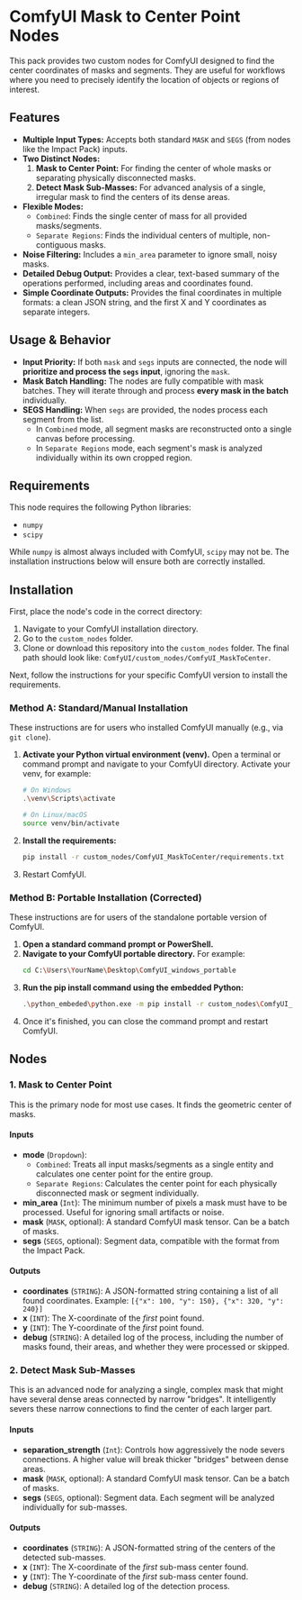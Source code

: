 # ComfyUI Mask to Center Point Nodes

This pack provides two custom nodes for ComfyUI designed to find the center coordinates of masks and segments. They are useful for workflows where you need to precisely identify the location of objects or regions of interest.

## Features

* **Multiple Input Types:** Accepts both standard `MASK` and `SEGS` (from nodes like the Impact Pack) inputs.
* **Two Distinct Nodes:**
    1.  **Mask to Center Point:** For finding the center of whole masks or separating physically disconnected masks.
    2.  **Detect Mask Sub-Masses:** For advanced analysis of a single, irregular mask to find the centers of its dense areas.
* **Flexible Modes:**
    * `Combined`: Finds the single center of mass for all provided masks/segments.
    * `Separate Regions`: Finds the individual centers of multiple, non-contiguous masks.
* **Noise Filtering:** Includes a `min_area` parameter to ignore small, noisy masks.
* **Detailed Debug Output:** Provides a clear, text-based summary of the operations performed, including areas and coordinates found.
* **Simple Coordinate Outputs:** Provides the final coordinates in multiple formats: a clean JSON string, and the first X and Y coordinates as separate integers.

## Usage & Behavior

* **Input Priority:** If both `mask` and `segs` inputs are connected, the node will **prioritize and process the `segs` input**, ignoring the `mask`.
* **Mask Batch Handling:** The nodes are fully compatible with mask batches. They will iterate through and process **every mask in the batch** individually.
* **SEGS Handling:** When `segs` are provided, the nodes process each segment from the list.
    * In `Combined` mode, all segment masks are reconstructed onto a single canvas before processing.
    * In `Separate Regions` mode, each segment's mask is analyzed individually within its own cropped region.

## Requirements

This node requires the following Python libraries:

* `numpy`
* `scipy`

While `numpy` is almost always included with ComfyUI, `scipy` may not be. The installation instructions below will ensure both are correctly installed.

## Installation

First, place the node's code in the correct directory:

1.  Navigate to your ComfyUI installation directory.
2.  Go to the `custom_nodes` folder.
3.  Clone or download this repository into the `custom_nodes` folder. The final path should look like: `ComfyUI/custom_nodes/ComfyUI_MaskToCenter`.

Next, follow the instructions for your specific ComfyUI version to install the requirements.

### Method A: Standard/Manual Installation

These instructions are for users who installed ComfyUI manually (e.g., via `git clone`).

1.  **Activate your Python virtual environment (venv).** Open a terminal or command prompt and navigate to your ComfyUI directory. Activate your venv, for example:
    ```bash
    # On Windows
    .\venv\Scripts\activate
    
    # On Linux/macOS
    source venv/bin/activate
    ```
2.  **Install the requirements:**
    ```bash
    pip install -r custom_nodes/ComfyUI_MaskToCenter/requirements.txt
    ```
3.  Restart ComfyUI.

### Method B: Portable Installation (Corrected)

These instructions are for users of the standalone portable version of ComfyUI.

1.  **Open a standard command prompt or PowerShell.**
2.  **Navigate to your ComfyUI portable directory.** For example:
    ```bash
    cd C:\Users\YourName\Desktop\ComfyUI_windows_portable
    ```
3.  **Run the pip install command using the embedded Python:**
    ```bash
    .\python_embeded\python.exe -m pip install -r custom_nodes\ComfyUI_MaskToCenter\requirements.txt
    ```
4.  Once it's finished, you can close the command prompt and restart ComfyUI.

## Nodes

### 1. Mask to Center Point

This is the primary node for most use cases. It finds the geometric center of masks.

#### Inputs

* **mode** (`Dropdown`):
    * `Combined`: Treats all input masks/segments as a single entity and calculates one center point for the entire group.
    * `Separate Regions`: Calculates the center point for each physically disconnected mask or segment individually.
* **min_area** (`Int`): The minimum number of pixels a mask must have to be processed. Useful for ignoring small artifacts or noise.
* **mask** (`MASK`, optional): A standard ComfyUI mask tensor. Can be a batch of masks.
* **segs** (`SEGS`, optional): Segment data, compatible with the format from the Impact Pack.

#### Outputs

* **coordinates** (`STRING`): A JSON-formatted string containing a list of all found coordinates. Example: `[{"x": 100, "y": 150}, {"x": 320, "y": 240}]`
* **x** (`INT`): The X-coordinate of the *first* point found.
* **y** (`INT`): The Y-coordinate of the *first* point found.
* **debug** (`STRING`): A detailed log of the process, including the number of masks found, their areas, and whether they were processed or skipped.

### 2. Detect Mask Sub-Masses

This is an advanced node for analyzing a single, complex mask that might have several dense areas connected by narrow "bridges". It intelligently severs these narrow connections to find the center of each larger part.

#### Inputs

* **separation_strength** (`Int`): Controls how aggressively the node severs connections. A higher value will break thicker "bridges" between dense areas.
* **mask** (`MASK`, optional): A standard ComfyUI mask tensor. Can be a batch of masks.
* **segs** (`SEGS`, optional): Segment data. Each segment will be analyzed individually for sub-masses.

#### Outputs

* **coordinates** (`STRING`): A JSON-formatted string of the centers of the detected sub-masses.
* **x** (`INT`): The X-coordinate of the *first* sub-mass center found.
* **y** (`INT`): The Y-coordinate of the *first* sub-mass center found.
* **debug** (`STRING`): A detailed log of the detection process.